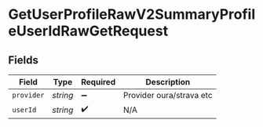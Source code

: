 # GetUserProfileRawV2SummaryProfileUserIdRawGetRequest


## Fields

| Field                    | Type                     | Required                 | Description              |
| ------------------------ | ------------------------ | ------------------------ | ------------------------ |
| `provider`               | *string*                 | :heavy_minus_sign:       | Provider oura/strava etc |
| `userId`                 | *string*                 | :heavy_check_mark:       | N/A                      |